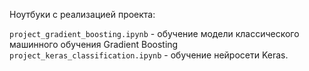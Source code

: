Ноутбуки с реализацией проекта:

`project_gradient_boosting.ipynb` - обучение модели классического машинного обучения Gradient Boosting
`project_keras_classification.ipynb` - обучение нейросети Keras.
